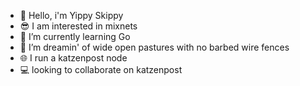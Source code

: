 - 🐐 Hello, i'm Yippy Skippy
- 😎 I am interested in mixnets
- 🌱 I’m currently learning Go
- 💞️ I’m dreamin' of wide open pastures with no barbed wire fences
- 🌐 I run a katzenpost node
- 💻 looking to collaborate on katzenpost

<!---
yippyskippy/yippyskippy is a ✨ special ✨ repository because its `README.md` (this file) appears on your GitHub profile.
You can click the Preview link to take a look at your changes.
--->
